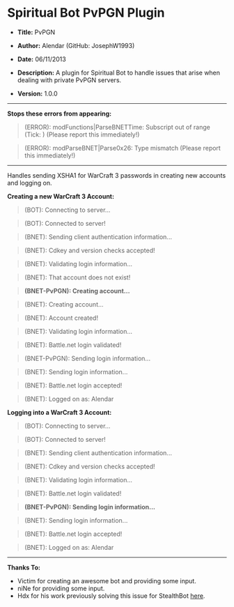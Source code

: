 Spiritual Bot PvPGN Plugin
==========================

* **Title:** PvPGN

* **Author:** Alendar (GitHub: JosephW1993)

* **Date:** 06/11/2013

* **Description:** A plugin for Spiritual Bot to handle issues that arise when dealing with private PvPGN servers.

* **Version:** 1.0.0

***

**Stops these errors from appearing:**

>(ERROR): modFunctions|ParseBNETTime: Subscript out of range (Tick: ) (Please report this immediately!)

>(ERROR): modParseBNET|Parse0x26: Type mismatch (Please report this immediately!)

***

Handles sending XSHA1 for WarCraft 3 passwords in creating new accounts and logging on.

**Creating a new WarCraft 3 Account:**

>(BOT): Connecting to server...

>(BOT): Connected to server!

>(BNET): Sending client authentication information...

>(BNET): Cdkey and version checks accepted!

>(BNET): Validating login information...

>(BNET): That account does not exist!

>**(BNET-PvPGN): Creating account...**

>(BNET): Creating account...

>(BNET): Account created!

>(BNET): Validating login information...

>(BNET): Battle.net login validated!

>(BNET-PvPGN): Sending login information...

>(BNET): Sending login information...

>(BNET): Battle.net login accepted!

>(BNET): Logged on as: Alendar

**Logging into a WarCraft 3 Account:**

>(BOT): Connecting to server...

>(BOT): Connected to server!

>(BNET): Sending client authentication information...

>(BNET): Cdkey and version checks accepted!

>(BNET): Validating login information...

>(BNET): Battle.net login validated!

>**(BNET-PvPGN): Sending login information...**

>(BNET): Sending login information...

>(BNET): Battle.net login accepted!

>(BNET): Logged on as: Alendar

***

**Thanks To:**

* Victim for creating an awesome bot and providing some input.
* niNe for providing some input.
* Hdx for his work previously solving this issue for StealthBot [here](http://www.stealthbot.net/forum/index.php?showtopic=1026).
